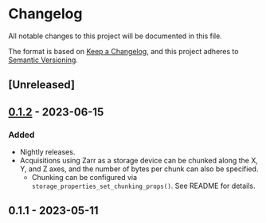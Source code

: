 # Changelog

All notable changes to this project will be documented in this file.

The format is based on [Keep a Changelog](https://keepachangelog.com/en/1.0.0/),
and this project adheres to [Semantic Versioning](https://semver.org/spec/v2.0.0.html).

## [Unreleased]

## [0.1.2](https://github.com/acquire-project/acquire-driver-zarr/compare/v0.1.1...v0.1.2) - 2023-06-15

### Added

- Nightly releases.
- Acquisitions using Zarr as a storage device can be chunked along the X, Y, and Z axes, and the number of bytes per
  chunk can also be specified.
  - Chunking can be configured via `storage_properties_set_chunking_props()`. See README for details.

## 0.1.1 - 2023-05-11
